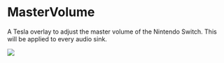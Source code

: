 # MasterVolume

A Tesla overlay to adjust the master volume of the Nintendo Switch.
This will be applied to every audio sink.

![](https://github.com/averne/MasterVolume/assets/45773016/c07a21b7-a739-48e4-a6c1-af81413a4cda)

